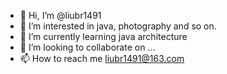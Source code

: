 - 👋 Hi, I’m @liubr1491
- 👀 I’m interested in java, photography and so on.
- 🌱 I’m currently learning java architecture
- 💞️ I’m looking to collaborate on ...
- 📫 How to reach me liubr1491@163.com

<!---
liubr1491/liubr1491 is a ✨ special ✨ repository because its `README.md` (this file) appears on your GitHub profile.
You can click the Preview link to take a look at your changes.
--->
